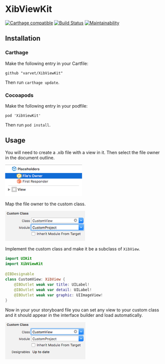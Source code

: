 # XibViewKit

[![Carthage compatible](https://img.shields.io/badge/Carthage-compatible-4BC51D.svg?style=flat)](https://github.com/Carthage/Carthage)
[![Build Status](https://travis-ci.org/varvet/XibViewKit.svg?branch=master)](https://travis-ci.org/varvet/XibViewKit)
[![Maintainability](https://api.codeclimate.com/v1/badges/b758dafafe9b910f51fa/maintainability)](https://codeclimate.com/github/varvet/XibViewKit/maintainability)

## Installation

### Carthage

Make the following entry in your Cartfile:

```
github "varvet/XibViewKit"
```

Then run `carthage update`.

### Cocoapods

Make the following entry in your podfile:

```
pod 'XibViewKit'
```

Then run `pod install`.

## Usage

You will need to create a .xib file with a view in it. Then select the file owner in the document outline.

![attributes inspector](Images/document-outline.png)

Map the file owner to the custom class.

![attributes inspector](Images/identity-inspector-xib.png)

Implement the custom class and make it be a subclass of `XibView`.  

```swift
import UIKit
import XibViewKit

@IBDesignable
class CustomView: XibView {
    @IBOutlet weak var title: UILabel!
    @IBOutlet weak var detail: UILabel!
    @IBOutlet weak var graphic: UIImageView!
}
```

Now in your your storyboard file you can set any view to your custom class and it should appear in the interface builder and load automatically.

![attributes inspector](Images/identity-inspector-storyboard.png)

